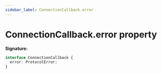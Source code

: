 ```yaml
---
sidebar_label: ConnectionCallback.error
---
```


# ConnectionCallback.error property

**Signature:**

```typescript
interface ConnectionCallback {
  error: ProtocolError;
}
```
